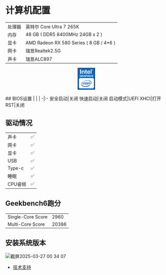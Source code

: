 # 计算机配置
| | |
-|:-
处理器|英特尔 Core Ultra 7 265K
内存|48 GB ( DDR5 8400MHz 24GB x 2 )
显卡|AMD Radeon RX 580 Series ( 8 GB / 4*6 )
网卡|瑞昱Realtek2.5G
声卡|瑞昱ALC897

<p align="center">
<img src="https://github.com/WT2072861996/EFI-ASUS-PRIME-Z890M-PLUS-WIFI-CORE-ULTRA-7-265K-open-core1.04/blob/0b62493f3e61b3d9291618d72353211c9addb068/%E6%88%AA%E5%B1%8F2025-04-12%2001.28.24.png"/>
</p>
## BIOS设置
| | |
-|:-
安全启动|关闭
快速启动|关闭
启动模式|UEFI
XHCI|打开
RST|关闭

## 驱动情况
| | |
-|:-
声卡|✅
网卡|✅
显卡|✅
USB|✅
Type-c|✅
睡眠|✅
CPU睿频|✅

## Geekbench6跑分
| | |
-|:-
Single-Core Score|2960
Multi-Core Score|20386

## 安装系统版本
![截屏2025-03-27 00 34 07](https://github.com/user-attachments/assets/45fb1f6c-f2ec-432b-8bb3-d17066b72eff)

- [技术支持](https://m.tb.cn/h.6dUhL2h?tk=aKFAeuA7ZyT)
